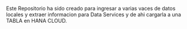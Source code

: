   Este Repositorio ha sido creado para ingresar a varias vaces de datos locales y extraer informacion para Data Services y de ahi cargarla a una TABLA en HANA CLOUD.
